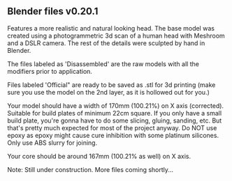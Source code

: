 ## Blender files v0.20.1

Features a more realistic and natural looking head. The base model was created using a photogrammetric 3d scan of a human head with Meshroom and a DSLR camera. The rest of the details were sculpted by hand in Blender.

The files labeled as 'Disassembled' are the raw models with all the modifiers prior to application. 

Files labeled 'Official" are ready to be saved as .stl for 3d printing (make sure you use the model on the 2nd layer, as it is hollowed out for you.)

Your model should have a width of 170mm (100.21%) on X axis (corrected). Suitable for build plates of minimum 22cm square. If you only have a small build plate, you're gonna have to do some slicing, gluing, sanding, etc. But that's pretty much expected for most of the project anyway. Do NOT use epoxy as epoxy might cause cure inhibition with some platinum silicones. Only use ABS slurry for joining.

Your core should be around 167mm (100.21% as well) on X axis.

Note: Still under construction. More files coming shortly...
